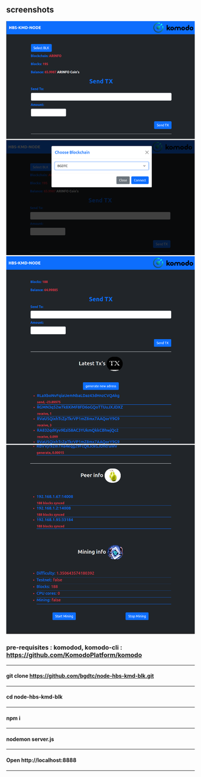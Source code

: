  ## screenshots 
  ![](https://github.com/bgdtc/node-hbs-kmd-blk/blob/dev/update-1.png)
   ![](https://github.com/bgdtc/node-hbs-kmd-blk/blob/dev/update-2.png)
 ![](https://github.com/bgdtc/node-hbs-kmd-blk/blob/main/home1.png)
  ![](https://github.com/bgdtc/node-hbs-kmd-blk/blob/main/home2.png)
 
 
 
 
 
 ### pre-requisites : komodod, komodo-cli : https://github.com/KomodoPlatform/komodo 
-------------------------------------------------------------------------------------
 #### git clone https://github.com/bgdtc/node-hbs-kmd-blk.git
 -------------------------------------------------------------------------------------
 #### cd node-hbs-kmd-blk
 -------------------------------------------------------------------------------------
 #### npm i
 -------------------------------------------------------------------------------------
 #### nodemon server.js
 -------------------------------------------------------------------------------------
 #### Open http://localhost:8888 
 -------------------------------------------------------------------------------------
